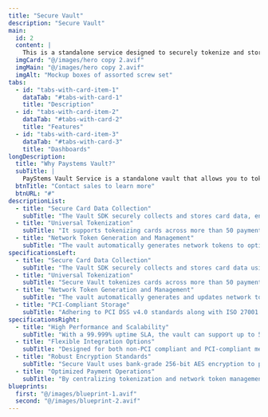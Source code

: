 ```yaml
---
title: "Secure Vault"
description: "Secure Vault" 
main:
  id: 2
  content: |
    This is a standalone service designed to securely tokenize and store your customers’ card data in a PCI-compliant vault. With Hyperswitch Vault, you can securely collect and store card data using a Vault SDK, tokenize cards across various payment processors via a single API, and even generate network tokens to optimize payment operations. The service features high security standards (e.g., PCI DSS v4.0, ISO 27001:2022, GDPR, SOC 2 Type II) and boasts high performance with a 99.999% uptime SLA and the capacity to scale to 50,000 TPS with sub-50ms response times.
  imgCard: "@/images/hero copy 2.avif"
  imgMain: "@/images/hero copy 2.avif"
  imgAlt: "Mockup boxes of assorted screw set"
tabs:
  - id: "tabs-with-card-item-1"
    dataTab: "#tabs-with-card-1"
    title: "Description"
  - id: "tabs-with-card-item-2"
    dataTab: "#tabs-with-card-2"
    title: "Features"
  - id: "tabs-with-card-item-3"
    dataTab: "#tabs-with-card-3"
    title: "Dashboards"
longDescription:
  title: "Why Paystems Vault?"
  subTitle: |
    PayStems Vault Service is a standalone vault that allows you to tokenize and secure your customers' card data in our PCI-compliant vault without having to use our payment solutions. Use our PCI-compliant Vault SDK to collect and store card data securely, ensuring sensitive information never touches your systems. VPayStems vault is a robust solution for securely managing and tokenizing card data while ensuring high performance and compliance with industry standards.
  btnTitle: "Contact sales to learn more"
  btnURL: "#"
descriptionList:
  - title: "Secure Card Data Collection"
    subTitle: "The Vault SDK securely collects and stores card data, ensuring that sensitive details never touch your systems."
  - title: "Universal Tokenization"
    subTitle: "It supports tokenizing cards across more than 50 payment providers through a single, unified API."
  - title: "Network Token Generation and Management"
    subTitle: "The vault automatically generates network tokens to optimize payment operations, including managing token lifecycles and updates."
specificationsLeft:
  - title: "Secure Card Data Collection"
    subTitle: "The Vault SDK securely collects and stores card data using end-to-end encryption. This ensures that sensitive information never touches your systems, providing an added layer of security."
  - title: "Universal Tokenization"
    subTitle: "Secure Vault tokenizes cards across more than 50 payment providers via a single, unified API. This universal approach simplifies the process of managing various payment methods."
  - title: "Network Token Generation and Management"
    subTitle: "The vault automatically generates and updates network tokens (e.g., Visa and Mastercard tokens) to optimize payment operations, improve transaction success rates, and reduce costs."
  - title: "PCI-Compliant Storage"
    subTitle: "Adhering to PCI DSS v4.0 standards along with ISO 27001:2022, GDPR, and SOC 2 Type II certifications, Secure Vault ensures that card data is stored in full compliance with industry security requirements."
specificationsRight:
  - title: "High Performance and Scalability"
    subTitle: "With a 99.999% uptime SLA, the vault can support up to 50,000 transactions per second (TPS) and delivers sub-50ms response times, ensuring robust and reliable performance even during peak loads."
  - title: "Flexible Integration Options"
    subTitle: "Designed for both non-PCI compliant and PCI-compliant merchants, Secure Vault offers flexible integration—whether via the customizable Vault SDK or through direct server-to-server connections—making adoption seamless."
  - title: "Robust Encryption Standards"
    subTitle: "Secure Vault uses bank-grade 256-bit AES encryption to protect stored card data, ensuring that even in the unlikely event of a breach, sensitive information remains secure."
  - title: "Optimized Payment Operations"
    subTitle: "By centralizing tokenization and network token management, Secure Vault streamlines payment processes. This not only simplifies operations but also helps reduce interchange fees and enhance transaction efficiency."
blueprints:
  first: "@/images/blueprint-1.avif"
  second: "@/images/blueprint-2.avif"
---
```

